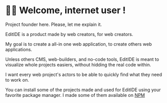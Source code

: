 # 🙋‍♀️ Welcome, internet user !

Project founder here. Please, let me explain it.

EditIDE is a product made by web creators, for web creators.

My goal is to create a all-in one web application, to create others web applications.

Unless others CMS, web-builders, and no-code tools, EditIDE is meant to visualize whole projects easiers, without hidding the real code within.

I want every web project's actors to be able to quickly find what they need to work on.

You can install some of the projects made and used for EditIDE using your favorite package manager. I made some of them available on [NPM](https://www.npmjs.com/~edocode.fr)

<!--

**Here are some ideas to get you started:**

🙋‍♀️ A short introduction - what is your organization all about?
🌈 Contribution guidelines - how can the community get involved?
👩‍💻 Useful resources - where can the community find your docs? Is there anything else the community should know?
🍿 Fun facts - what does your team eat for breakfast?
🧙 Remember, you can do mighty things with the power of [Markdown](https://docs.github.com/github/writing-on-github/getting-started-with-writing-and-formatting-on-github/basic-writing-and-formatting-syntax)
-->
